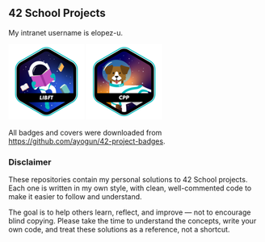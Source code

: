 ## 42 School Projects

My intranet username is elopez-u.

[![libft](https://raw.githubusercontent.com/3ka1tz/42-school-projects/main/images/badges/libfte.png)](https://github.com/3ka1tz/libft)
[![cpp](https://raw.githubusercontent.com/3ka1tz/42-school-projects/main/images/badges/cppe.png)](https://github.com/3ka1tz/cpp)

All badges and covers were downloaded from https://github.com/ayogun/42-project-badges.

### Disclaimer

These repositories contain my personal solutions to 42 School projects. Each one is written in my own style, with clean, well-commented code to make it easier to follow and understand.

The goal is to help others learn, reflect, and improve — not to encourage blind copying. Please take the time to understand the concepts, write your own code, and treat these solutions as a reference, not a shortcut.
